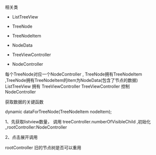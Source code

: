 


相关类

- ListTreeView

- TreeNode
- TreeNodeItem
- NodeData

- TreeViewController 
- NodeController


每个TreeNode对应一个NodeController , TreeNode拥有TreeNodeItem ,TreeNode拥有TreeNodeItem的item为NodeData(包含了节点的数据)
ListTreeView 拥有 TreeViewController
TreeViewController 控制 NodeController


获取数据的关键函数 

  dynamic dataForTreeNode(TreeNodeItem nodeItem);



  1、先获取listview数量， 调用 treeController.numberOfVisibleChild ,初始化_rootController:NodeController


2、点击展开调用 

rootController 旧的节点树是否可以重用 

